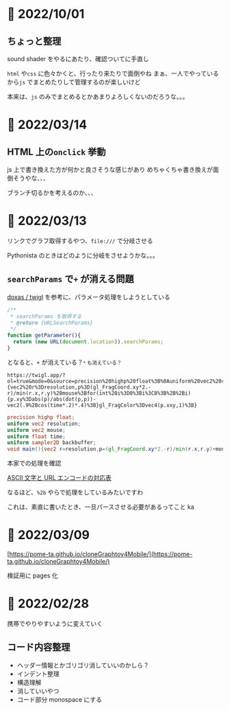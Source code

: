 # 📝 2022/10/01

## ちょっと整理

sound shader をやるにあたり、確認ついてに手直し

`html` や`css` に色々かくと、行ったり来たりで面倒やね
まぁ、一人でやっているから`js` でまとめたりして管理するのが楽しいけど

本来は、`js` のみでまとめるとかあまりよろしくないのだろうな。。。

# 📝 2022/03/14

## HTML 上の`onclick` 挙動

js 上で書き換えた方が何かと良さそうな感じがあり
めちゃくちゃ書き換えが面倒そうやな、、、

ブランチ切るかを考えるのか、、、

# 📝 2022/03/13

リンクでグラフ取得するやつ、`file:///` で分岐させる

Pythonista のときはどのように分岐をさせようかな。。。

## `searchParams` で`+` が消える問題

[doxas / twigl](https://github.com/doxas/twigl) を参考に、パラメータ処理をしようとしている

```.js
/**
 * searchParams を取得する
 * @return {URLSearchParams}
 */
function getParameter(){
  return (new URL(document.location)).searchParams;
}
```

となると、`+` が消えている？<small>`*` も消えている？</small>

```
https://twigl.app/?ol=true&mode=0&source=precision%20highp%20float%3B%0Auniform%20vec2%20resolution%3B%0Auniform%20vec2%20mouse%3B%0Auniform%20float%20time%3B%0Auniform%20sampler2D%20backbuffer%3B%0Avoid%20main(){vec2%20r%3Dresolution,p%3D(gl_FragCoord.xy*2.-r)/min(r.x,r.y)%2Bmouse%3Bfor(int%20i%3D0%3Bi%3C8%3B%2B%2Bi){p.xy%3Dabs(p)/abs(dot(p,p))-vec2(.9%2Bcos(time*.2)*.4)%3B}gl_FragColor%3Dvec4(p.xxy,1)%3B}
```

```.glsl
precision highp float;
uniform vec2 resolution;
uniform vec2 mouse;
uniform float time;
uniform sampler2D backbuffer;
void main(){vec2 r=resolution,p=(gl_FragCoord.xy*2.-r)/min(r.x,r.y)+mouse;for(int i=0;i<8;++i){p.xy=abs(p)/abs(dot(p,p))-vec2(.9+cos(time*.2)*.4);}gl_FragColor=vec4(p.xxy,1);}
```

本家での処理を確認

[ASCII 文字と URL エンコードの対応表](https://www.seil.jp/doc/index.html#tool/url-encode.html)

なるほど、`%2b` やらで処理をしているみたいですわ

これは、素直に書いたとき、一旦パースさせる必要があるってこと ka

# 📝 2022/03/09

[https://pome-ta.github.io/cloneGraphtoy4Mobile/](https://pome-ta.github.io/cloneGraphtoy4Mobile/)

検証用に pages 化

# 📝 2022/02/28

携帯でやりやすいように変えていく

## コード内容整理

-   ヘッダー情報とかゴリゴリ消していいのかしら？
-   インデント整理
-   構造理解
-   消していいやつ
-   コード部分 monospace にする
